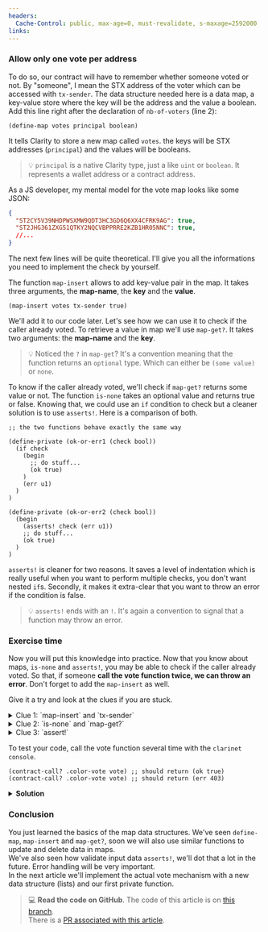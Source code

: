 ```yaml
---
headers:
  Cache-Control: public, max-age=0, must-revalidate, s-maxage=2592000
links:
---
```


### Allow only one vote per address

To do so, our contract will have to remember whether someone voted or not. By "someone", I mean the STX address of the voter which can be accessed with `tx-sender`. The data structure needed here is a data map, a key-value store where the key will be the address and the value a boolean.  
Add this line right after the declaration of `nb-of-voters` (line 2):

```clarity
(define-map votes principal boolean)
```

It tells Clarity to store a new map called `votes`. the keys will be STX addresses (`principal`) and the values will be booleans.  

> :bulb: `principal` is a native Clarity type, just a like `uint` or `boolean`. It represents a wallet address or a contract address.

As a JS developer, my mental model for the vote map looks like some JSON:

```json
{
  "ST2CY5V39NHDPWSXMW9QDT3HC3GD6Q6XX4CFRK9AG": true,
  "ST2JHG361ZXG51QTKY2NQCVBPPRRE2KZB1HR05NNC": true,
  //...
}
```

The next few lines will be quite theoretical. I'll give you all the informations you need to implement the check by yourself.

The function `map-insert` allows to add key-value pair in the map. It takes three arguments, the **map-name**, the **key** and the **value**.
```clarity
(map-insert votes tx-sender true)
```

We'll add it to our code later. Let's see how we can use it to check if the caller already voted. To retrieve a value in map we'll use `map-get?`. It takes two arguments: the **map-name** and the **key**.

> :bulb: Noticed the `?` in `map-get`? It's a convention meaning that the function returns an `optional` type. Which can either be `(some value)` or `none`.

To know if the caller already voted, we'll check if `map-get?` returns some value or not. The function `is-none` takes an optional value and returns true or false. Knowing that, we could use an `if` condition to check but a cleaner solution is to use `asserts!`. Here is a comparison of both.

```clarity
;; the two functions behave exactly the same way

(define-private (ok-or-err1 (check bool))
  (if check
    (begin
      ;; do stuff...
      (ok true)
    )
    (err u1)
  )
)

(define-private (ok-or-err2 (check bool))
  (begin
    (asserts! check (err u1))
    ;; do stuff...
    (ok true)
  )
)
```

`asserts!` is cleaner for two reasons. It saves a level of indentation which is really useful when you want to perform multiple checks, you don't want nested `if`s. Secondly, it makes it extra-clear that you want to throw an error if the condition is false.

> :bulb: `asserts!` ends with an `!`. It's again a convention to signal that a function may throw an error.

### Exercise time

Now you will put this knowledge into practice. Now that you know about maps, `is-none` and `asserts!`, you may be able to check if the caller already voted. So that, if someone **call the vote function twice, we can throw an error**. Don't forget to add the `map-insert` as well.

Give it a try and look at the clues if you are stuck.

<details>
<summary>Clue 1: `map-insert` and `tx-sender`</summary>

So we want to insert the address of the caller in the `votes` map. We know that the address is stored in `tx-sender`. For now the value will simply be `true`.

```clarity
(map-insert votes tx-sender true)
```
</details>

<details>
<summary>Clue 2: `is-none` and `map-get?`</summary>

We've seen that we could retrieve a value in a map with `map-get?`. In order to allow someone to call the `vote` function, we can check that the value returned by `map-get?` is equal to none.

```clarity
(is-none (map-get? votes tx-sender))
```

It will return `true` or `false`.
</details>

<details>
<summary>Clue 3: `assert!`</summary>

The function `assert!` take two arguments: a boolean and an error. It does nothing if the boolean if true, otherwise it throws the error. So we can pass our previous `(is-none ...)```

```clarity
(asserts! (is-none (map-get? votes tx-sender)) (err u403))
```

The error is just an error code. I arbitrarily used `u403` because in HTTP it means "Forbidden". We'll talk more about error later.
</details>

To test your code, call the vote function several time with the `clarinet console`.
```clarity
(contract-call? .color-vote vote) ;; should return (ok true)
(contract-call? .color-vote vote) ;; should return (err 403)
```

<details>
<summary><b>Solution</b></summary>

Here is what you code should look like at the end of this article. If you didn't, you can now look at the clues to get more in depth explication.

```clarity
(define-data-var nb-of-voters uint u0)
(define-map votes principal bool)

(define-public (vote)
  (begin
    (asserts! (is-none (map-get? votes tx-sender)) (err u403))

    (map-insert votes tx-sender true)
    (ok (var-set nb-of-voters (+ (var-get nb-of-voters) u1)))
  )
)

(define-read-only (get-nb-of-voters) (var-get nb-of-voters))
```
</details>

### Conclusion

You just learned the basics of the map data structures. We've seen `define-map`, `map-insert` and `map-get?`, soon we will also use similar functions to update and delete data in maps.  
We've also seen how validate input data `asserts!`, we'll dot that a lot in the future. Error handling will be very important.  
In the next article we'll implement the actual vote mechanism with a new data structure (lists) and our first private function.

> 💻 **Read the code on GitHub**. The code of this article is on [this branch](https://github.com/hugocaillard/clarity-voting-tuto/tree/step-2).  
> There is a [PR associated with this article](https://github.com/hugocaillard/clarity-voting-tuto/pull/2).
